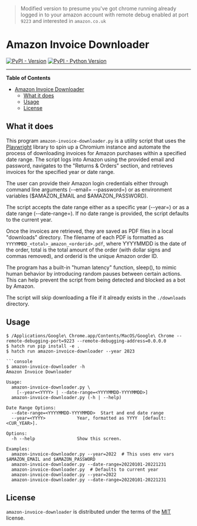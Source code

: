 > Modified version to presume you've got chrome running already logged in to your amazon account with remote debug enabled at port `9223` and interested in `amazon.co.uk`

# Amazon Invoice Downloader

[![PyPI - Version](https://img.shields.io/pypi/v/amazon-invoice-downloader.svg)](https://pypi.org/project/amazon-invoice-downloader)
[![PyPI - Python Version](https://img.shields.io/pypi/pyversions/amazon-invoice-downloader.svg)](https://pypi.org/project/amazon-invoice-downloader)

-----

**Table of Contents**

- [Amazon Invoice Downloader](#amazon-invoice-downloader)
  - [What it does](#what-it-does)
  - [Usage](#usage)
  - [License](#license)

## What it does


This program `amazon-invoice-downloader.py` is a utility script that uses the [Playwright](https://playwright.dev/) library to spin up a Chromium instance and automate the process of downloading invoices for Amazon purchases within a specified date range. The script logs into Amazon using the provided email and password, navigates to the "Returns & Orders" section, and retrieves invoices for the specified year or date range.

The user can provide their Amazon login credentials either through command line arguments (--email=<email> --password=<password>) or as environment variables ($AMAZON_EMAIL and $AMAZON_PASSWORD).

The script accepts the date range either as a specific year (--year=<YYYY>) or as a date range (--date-range=<YYYYMMDD-YYYYMMDD>). If no date range is provided, the script defaults to the current year.

Once the invoices are retrieved, they are saved as PDF files in a local "downloads" directory. The filename of each PDF is formatted as `YYYYMMDD_<total>_amazon_<orderid>.pdf`, where YYYYMMDD is the date of the order, total is the total amount of the order (with dollar signs and commas removed), and orderid is the unique Amazon order ID.

The program has a built-in "human latency" function, sleep(), to mimic human behavior by introducing random pauses between certain actions. This can help prevent the script from being detected and blocked as a bot by Amazon.

The script will skip downloading a file if it already exists in the `./downloads` directory.


## Usage

```console
$ /Applications/Google\ Chrome.app/Contents/MacOS/Google\ Chrome --remote-debugging-port=9223 --remote-debugging-address=0.0.0.0
$ hatch run pip install -e .
$ hatch run amazon-invoice-downloader --year 2023

```console
$ amazon-invoice-downloader -h
Amazon Invoice Downloader

Usage:
  amazon-invoice-downloader.py \
    [--year=<YYYY> | --date-range=<YYYYMMDD-YYYYMMDD>]
  amazon-invoice-downloader.py (-h | --help)

Date Range Options:
  --date-range=<YYYYMMDD-YYYYMMDD>  Start and end date range
  --year=<YYYY>            Year, formatted as YYYY  [default: <CUR_YEAR>].

Options:
  -h --help                Show this screen.

Examples:
  amazon-invoice-downloader.py --year=2022  # This uses env vars $AMAZON_EMAIL and $AMAZON_PASSWORD
  amazon-invoice-downloader.py --date-range=20220101-20221231
  amazon-invoice-downloader.py  # Defaults to current year
  amazon-invoice-downloader.py --year=2022
  amazon-invoice-downloader.py --date-range=20220101-20221231
```


## License

`amazon-invoice-downloader` is distributed under the terms of the [MIT](https://spdx.org/licenses/MIT.html) license.
